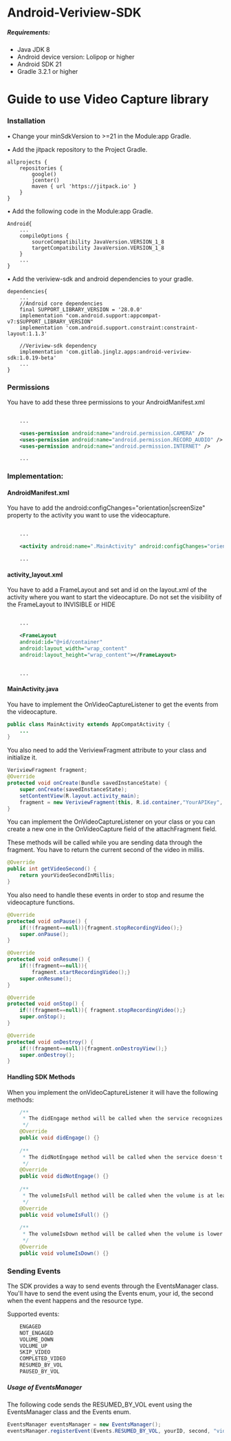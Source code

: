 # Android-Veriview-SDK

##### Requirements:

* Java JDK 8
* Android device version: Lolipop or higher
* Android SDK 21
* Gradle 3.2.1 or higher

# Guide to use Video Capture library

### Installation
•	Change your minSdkVersion to >=21 in the Module:app Gradle.

•	Add the jitpack repository to the Project Gradle.
```
allprojects {
    repositories {
        google()
        jcenter()
        maven { url 'https://jitpack.io' }
    }
}
```
•	Add the following code in the Module:app Gradle.
```
Android{
    ...
    compileOptions {
        sourceCompatibility JavaVersion.VERSION_1_8
        targetCompatibility JavaVersion.VERSION_1_8
    }
    ...
}
```
•	Add the veriview-sdk and android dependencies to your gradle.
```
dependencies{
    ...
    //Android core dependencies
    final SUPPORT_LIBRARY_VERSION = '28.0.0'
    implementation "com.android.support:appcompat-v7:$SUPPORT_LIBRARY_VERSION"
    implementation 'com.android.support.constraint:constraint-layout:1.1.3'
    
    //Veriview-sdk dependency
    implementation 'com.gitlab.jinglz.apps:android-veriview-sdk:1.0.19-beta'
    ...
}

```

### Permissions
You have to add these three permissions to your AndroidManifest.xml

```xml

    ...

    <uses-permission android:name="android.permission.CAMERA" />
    <uses-permission android:name="android.permission.RECORD_AUDIO" />
    <uses-permission android:name="android.permission.INTERNET" />

    ...

```
### Implementation:

#### AndroidManifest.xml
You have to add the android:configChanges="orientation|screenSize" property to the activity you want to use the videocapture.
```xml

    ...

    <activity android:name=".MainActivity" android:configChanges="orientation|screenSize">

    ...

```

#### activity_layout.xml
You have to add a FrameLayout and set and id on the layout.xml of the activity where you want to start the videocapture.
Do not set the visibility of the FrameLayout to INVISIBLE or HIDE

```xml

    ...

    <FrameLayout
    android:id="@+id/container"
    android:layout_width="wrap_content"
    android:layout_height="wrap_content"></FrameLayout>


    ...

```
#### MainActivity.java
You have to implement the OnVideoCaptureListener to get the events from the videocapture.

```java
public class MainActivity extends AppCompatActivity {
    ...
}


```

You also need to add the VeriviewFragment attribute to your class and initialize it.

```java
VeriviewFragment fragment;
@Override
protected void onCreate(Bundle savedInstanceState) {
    super.onCreate(savedInstanceState);
    setContentView(R.layout.activity_main);
    fragment = new VeriviewFragment(this, R.id.container,"YourAPIKey", "youResourceId","yourReproductionId", OnVideoCaptureListener);
}

```
You can implement the OnVideoCaptureListener on your class or you can create a new one in the OnVideoCapture field of the attachFragment field.

These methods will be called while you are sending data through the fragment. You have to return the current second of the video in millis.

```java
@Override
public int getVideoSecond() {
    return yourVideoSecondInMillis;
}

```

You also need to handle these events in order to stop and resume the videocapture functions.

```java
@Override
protected void onPause() {
    if(!(fragment==null)){fragment.stopRecordingVideo();}
    super.onPause();
}

@Override
protected void onResume() {
    if(!(fragment==null)){
        fragment.startRecordingVideo();}
    super.onResume();
}

@Override
protected void onStop() {
    if(!(fragment==null)){ fragment.stopRecordingVideo();}
    super.onStop();
}

@Override
protected void onDestroy() {
    if(!(fragment==null)){fragment.onDestroyView();}
    super.onDestroy();
}

```
#### Handling SDK Methods
When you implement the onVideoCaptureListener it will have the following methods:
```java
    /**
     * The didEngage method will be called when the service recognizes eyes
     */
    @Override
    public void didEngage() {}
    
    /**
     * The didNotEngage method will be called when the service doesn't recognizes eyes
     */
    @Override
    public void didNotEngage() {}
    
    /**
     * The volumeIsFull method will be called when the volume is at least on 30%
     */
    @Override
    public void volumeIsFull() {}
    
    /**
     * The volumeIsDown method will be called when the volume is lower than 30%
     */
    @Override
    public void volumeIsDown() {}

```

### Sending Events
The SDK provides a way to send events through the EventsManager class. You'll have to send the event using the Events enum, your id, the second when the event happens and the resource type.

Supported events:
```java
    ENGAGED
    NOT_ENGAGED
    VOLUME_DOWN
    VOLUME_UP
    SKIP_VIDEO
    COMPLETED_VIDEO
    RESUMED_BY_VOL
    PAUSED_BY_VOL
```
##### Usage of EventsManager
The following code sends the RESUMED_BY_VOL event using the EventsManager class and the Events enum.
```java
EventsManager eventsManager = new EventsManager();
eventsManager.registerEvent(Events.RESUMED_BY_VOL, yourID, second, "video");
```
